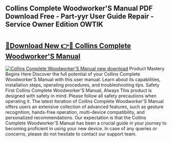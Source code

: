 ## Collins Complete Woodworker'S Manual PDF Download Free - Part-yyr User Guide Repair - Service Owner Edition OWTlK

# <h2><a href="http://cf18988.oget.top/?id=Collins+Complete+Woodworker%27S+Manual">🔗Download New 👉🔴 Collins Complete Woodworker'S Manual</a></h2>

[![Collins Complete Woodworker'S Manual new download](https://i.imgur.com/5g1atiW.png)](http://cf18988.oget.top/?id=Collins+Complete+Woodworker%27S+Manual)
Product Mastery Begins Here Discover the full potential of your Collins Complete Woodworker'S Manual with this user manual. Learn about its capabilities, installation steps, operating procedures, and troubleshooting tips. Safety First Collins Complete Woodworker'S Manual, Always This product is designed with safety in mind. Please follow all safety precautions when operating it. The latest iteration of Collins Complete Woodworker'S Manual offers users an extensive collection of advanced features, such as gesture recognition, hands-free operation, multi-device compatibility, and personalized recommendations. Our expectation is that the Collins Complete Woodworker'S Manual has been a crucial guide in your journey to becoming proficient in using your new device. In case of any queries or concerns, please do not hesitate to contact our support team.
